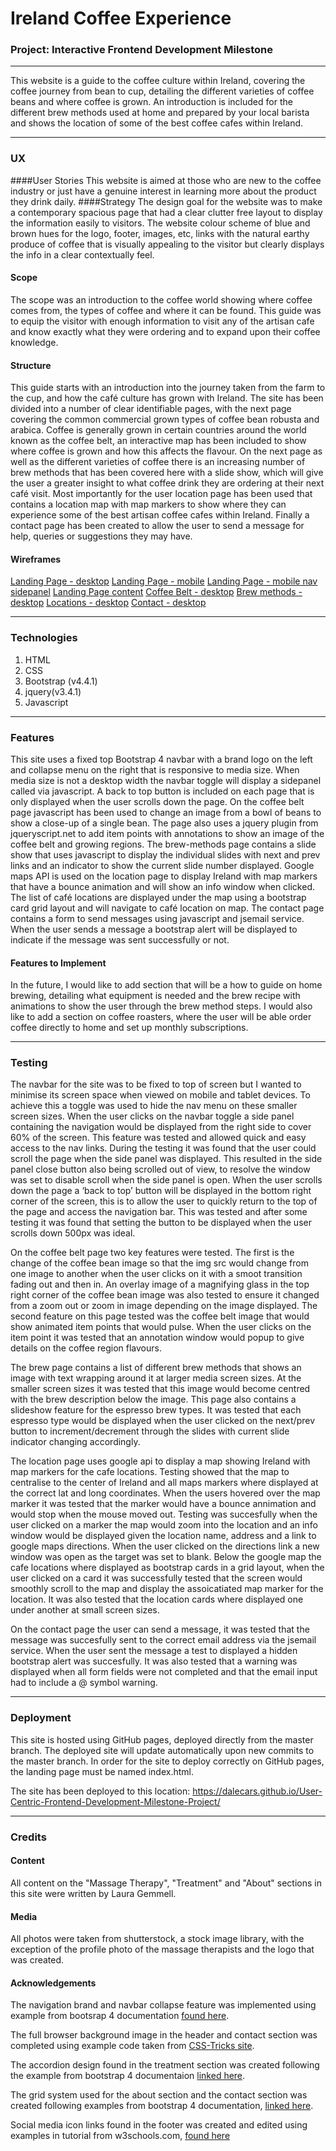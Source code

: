 # Ireland Coffee Experience
### Project: Interactive Frontend Development Milestone
___
This website is a guide to the coffee culture within Ireland, covering the coffee journey from bean to cup, detailing the different varieties of coffee beans and where coffee is grown. An introduction is included for the different brew methods used at home and prepared by your local barista and shows the location of some of the best coffee cafes within Ireland.
___
### UX
####User Stories
This website is aimed at those who are new to the coffee industry or just have a genuine interest in learning more about the product they drink daily. 
####Strategy
The design goal for the website was to make a contemporary spacious page that had a clear clutter free layout to display the information easily to visitors. The website colour scheme of blue and brown hues for the logo, footer, images, etc, links with the natural earthy produce of coffee that is visually appealing to the visitor but clearly displays the info in a clear contextually feel.
#### Scope
The scope was an introduction to the coffee world showing where coffee comes from, the types of coffee and where it can be found. This guide was to equip the visitor with enough information to visit any of the artisan cafe and know exactly what they were ordering and to expand upon their coffee knowledge.
#### Structure
This guide starts with an introduction into the journey taken from the farm to the cup, and how the café culture has grown with Ireland. The site has been divided into a number of clear identifiable pages, with the next page covering the common commercial grown types of coffee bean robusta and arabica. Coffee is generally grown in certain countries around the world known as the coffee belt, an interactive map has been included to show where coffee is grown and how this affects the flavour. 
On the next page as well as the different varieties of coffee there is an increasing number of brew methods that has been covered here with a slide show, which will give the user a greater insight to what coffee drink they are ordering at their next café visit. 
Most importantly for the user location page has been used that contains a location map with map markers to show where they can experience some of the best artisan coffee cafes within Ireland. 
Finally a contact page has been created to allow the user to send a message for help, queries or suggestions they may have. 

#### Wireframes
[Landing Page - desktop](https://github.com/dalecars/Interactive-Frontend-Development-Milestone-Project/blob/master/wireframes/landing%20page%20desktop.png)
[Landing Page - mobile](https://github.com/dalecars/Interactive-Frontend-Development-Milestone-Project/blob/master/wireframes/landing%20page%20mobile.png)
[Landing Page - mobile nav sidepanel]( https://github.com/dalecars/Interactive-Frontend-Development-Milestone-Project/blob/master/wireframes/landing%20page%20nav%20sidepanel.png)
[Landing Page content](https://github.com/dalecars/Interactive-Frontend-Development-Milestone-Project/blob/master/wireframes/landing%20page%20content.png)
[Coffee Belt - desktop](https://github.com/dalecars/Interactive-Frontend-Development-Milestone-Project/blob/master/wireframes/coffee%20belt%20desktop.png)
[Brew methods - desktop](https://github.com/dalecars/Interactive-Frontend-Development-Milestone-Project/blob/master/wireframes/brew%20method%20desktop.png)
[Locations - desktop](https://github.com/dalecars/Interactive-Frontend-Development-Milestone-Project/blob/master/wireframes/locations%20desktop.png)
[Contact - desktop](https://github.com/dalecars/Interactive-Frontend-Development-Milestone-Project/blob/master/wireframes/contact%20desktop.png)
___
### Technologies
1. HTML
2. CSS
3. Bootstrap (v4.4.1)
4. jquery(v3.4.1)
5. Javascript  
___
### Features
This site uses a fixed top Bootstrap 4 navbar with a brand logo on the left and collapse menu on the right that is responsive to media size. When media size is not a desktop width the navbar toggle will display a sidepanel called via javascript. A back to top button is included on each page that is only displayed when the user scrolls down the page.
On the coffee belt page javascript has been used to change an image from a bowl of beans to show a close-up of a single bean. The page also uses a jquery plugin from jqueryscript.net to add item points with annotations to show an image of the coffee belt and growing regions.
The brew-methods page contains a slide show that uses javascript to display the individual slides with next and prev links and an indicator to show the current slide number displayed.
Google maps API is used on the location page to display Ireland with map markers that have a bounce animation and will show an info window when clicked. The list of café locations are displayed under the map using a bootstrap card grid layout and will navigate to café location on map.
The contact page contains a form to send messages using javascript and jsemail service. When the user sends a message a bootstrap alert will be displayed to indicate if the message was sent successfully or not. 
#### Features to Implement
In the future, I would like to add section that will be a how to guide on home brewing, detailing what equipment is needed and the brew recipe with animations to show the user through the brew method steps. I would also like to add a section on coffee roasters, where the user will be able order coffee directly to home and set up monthly subscriptions.
___
### Testing
The navbar for the site was to be fixed to top of screen but I wanted to minimise its screen space when viewed on mobile and tablet devices. To achieve this a toggle was used to hide the nav menu on these smaller screen sizes. When the user clicks on the navbar toggle a side panel containing the navigation would be displayed from the right side to cover 60% of the screen. This feature was tested and allowed quick and easy access to the nav links. During the testing it was found that the user could scroll the page when the side panel was displayed.  This resulted in the side panel close button also being scrolled out of view, to resolve the window was set to disable scroll when the side panel is open. 
When the user scrolls down the page a ‘back to top’ button will be displayed in the bottom right corner of the screen, this is to allow the user to quickly return to the top of the page and access the navigation bar. This was tested and after some testing it was found that setting the button to be displayed when the user scrolls down 500px was ideal.

On the coffee belt page two key features were tested. The first is the change of the coffee bean image so that the img src would change from one image to another when the user clicks on it with a smoot transition fading out and then in. An overlay image of a magnifying glass in the top right corner of the coffee bean image was also tested to ensure it changed from a zoom out or zoom in image depending on the image displayed. The second feature on this page tested was the coffee belt image that would show animated item points that would pulse. When the user clicks on the item point it was tested that an annotation window would popup to give details on the coffee region flavours.

The brew page contains a list of different brew methods that shows an image with text wrapping around it at larger media screen sizes. At the smaller screen sizes it was tested that this image would become centred with the brew description below the image. This page also contains a slideshow feature for the espresso brew types. It was tested that each espresso type would be displayed when the user clicked on the next/prev button to increment/decrement through the slides with current slide indicator changing accordingly.

The location page uses google api to display a map showing Ireland with map markers for the cafe locations. Testing showed that the map to centralise to the center of Ireland and all maps markers where displayed at the correct lat and long coordinates. When the users hovered over the map marker it was tested that the marker would have a bounce annimation and would stop when the mouse moved out. Testing was succesfully when the user clicked on a marker the map would zoom into the location and an info window would be displayed given the location name, address and a link to google maps directions. When the user clicked on the directions link a new window was open as the target was set to blank. Below the google map the cafe locations where displayed as bootstrap cards in a grid layout, when the user clicked on a card it was successfully tested that the screen would smoothly scroll to the map and display the assoicatiated map marker for the location. It was also tested that the location cards where displayed one under another at small screen sizes.

On the contact page the user can send a message, it was tested that the message was succesfully sent to the correct email address via the jsemail service. When the user sent the message a test to displayed a hidden bootstrap alert was succesfully. It was also tested that a warning was displayed when all form fields were not completed and that the email input had to include a @ symbol warning.

___
### Deployment

This site is hosted using GitHub pages, deployed directly from the master branch. The deployed site will update automatically upon new commits to the master branch. In order for the site to deploy correctly on GitHub pages, the landing page must be named index.html.

The site has been deployed to this location:
https://dalecars.github.io/User-Centric-Frontend-Development-Milestone-Project/  

___
### Credits

#### Content

All content on the "Massage Therapy", "Treatment" and "About" sections in this site were written by Laura Gemmell.

#### Media
All photos were taken from shutterstock, a stock image library, with the exception of the profile photo of the massage therapists and the logo that was created.

#### Acknowledgements

The navigation brand and navbar collapse feature was implemented using example from bootsrap 4 documentation [found here](https://getbootstrap.com/docs/4.0/components/navbar/).

The full browser background image in the header and contact section was completed using example code taken from [CSS-Tricks site](https://css-tricks.com/perfect-full-page-background-image/).

The accordion design found in the treatment section was created following the example from bootstrap 4 documentaion [linked here](https://getbootstrap.com/docs/4.1/components/collapse/).

The grid system used for the about section and the contact section was created following examples from bootstrap 4 documentation, [linked here](https://getbootstrap.com/docs/4.0/layout/grid/).

Social media icon links found in the footer was created and edited using examples in tutorial from w3schools.com, [found here](https://www.w3schools.com/howto/howto_css_social_media_buttons.asp)
